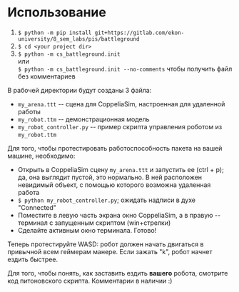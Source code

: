 # Использование

1. `$ python -m pip install git+https://gitlab.com/ekon-university/8_sem_labs/pis/battleground`
2. `$ cd <your project dir>`
3. `$ python -m cs_battleground.init`  
   или  
   `$ python -m cs_battleground.init --no-comments`
   чтобы получить файл без комментариев

В рабочей директории будут созданы 3 файла:

* `my_arena.ttt` -- сцена для CoppeliaSim, настроенная для удаленной работы
* `my_robot.ttm` -- демонстрационная модель
* `my_robot_controller.py` -- пример скрипта управления роботом из `my_robot.ttm`

Для того, чтобы протестировать работоспособность пакета на вашей машине, необходимо:

* Открыть в CoppeliaSim сцену `my_arena.ttt` и запустить ее (ctrl + p); да, она выглядит пустой, это нормально. В ней
  расположен невидимый объект, с помощью которого возможна удаленная работа
* `$ python my_robot_controller.py`; ожидать надписи в духе "Connected"
* Поместите в левую часть экрана окно CoppeliaSim, а в правую -- терминал с запущенным скриптом (win+стрелки)
* Сделайте активным окно терминала. Готово!

Теперь протестируйте WASD: робот должен начать двигаться в привычной всем геймерам манере. Если зажать "k", робот начнет
ездить быстрее.

Для того, чтобы понять, как заставить ездить **вашего** робота, смотрите код питоновского скрипта. Комментарии в
наличии :)


